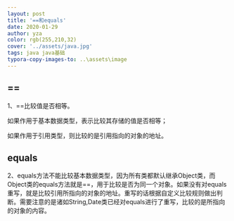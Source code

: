 ```yaml
---
layout: post
title: '==和equals'
date: 2020-01-29
author: yza
color: rgb(255,210,32)
cover: '../assets/java.jpg'
tags: java java基础
typora-copy-images-to: ..\assets\image
---
```


## ==

1、==比较值是否相等。

如果作用于基本数据类型，表示比较其存储的值是否相等；

如果作用于引用类型，则比较的是引用指向的对象的地址。

## equals

2、equals方法不能比较基本数据类型，因为所有类都默认继承Object类，而Object类的equals方法就是==，用于比较是否为同一个对象。如果没有对equals重写，就是比较引用所指向的对象的地址。重写的话根据自定义比较规则做出判断。需要注意的是诸如String,Date类已经对equals进行了重写，比较的是所指向的对象的内容。

